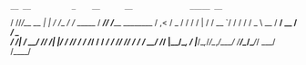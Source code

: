 
    __ __          _    __      __              _____ __                
   / //_/__  __  _| |  / /___ _/ /_  _____     / ___// /_____  ________ 
  / ,< / _ \/ / / / | / / __ `/ / / / / _ \    \__ \/ __/ __ \/ ___/ _ \
 / /| /  __/ /_/ /| |/ / /_/ / / /_/ /  __/   ___/ / /_/ /_/ / /  /  __/
/_/ |_\___/\__, / |___/\__,_/_/\__,_/\___/   /____/\__/\____/_/   \___/ 
          /____/                                                        

